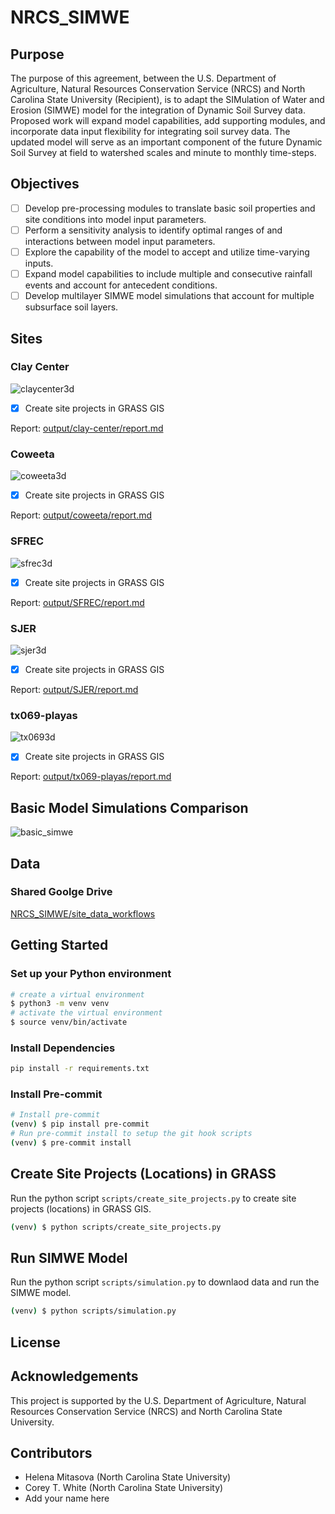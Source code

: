 # NRCS_SIMWE

## Purpose

The purpose of this agreement, between the U.S. Department of Agriculture, Natural Resources Conservation Service (NRCS) and North Carolina State University (Recipient), is to adapt the SIMulation of Water and Erosion (SIMWE) model for the integration of Dynamic Soil Survey data. Proposed work will expand model capabilities, add supporting modules, and incorporate data input flexibility for integrating soil survey data. The updated model will serve as an important component of the future Dynamic Soil Survey at field to watershed scales and minute to monthly time-steps.

## Objectives

- [ ] Develop pre-processing modules to translate basic soil properties and site conditions into model input parameters.
- [ ] Perform a sensitivity analysis to identify optimal ranges of and interactions between model input parameters.
- [ ] Explore the capability of the model to accept and utilize time-varying inputs.
- [ ] Expand model capabilities to include multiple and consecutive rainfall events and account for antecedent conditions.
- [ ] Develop multilayer SIMWE model simulations that account for multiple subsurface soil layers.

## Sites

### Clay Center

![claycenter3d](output/clay-center/elevation_3dmap.png)

- [x] Create site projects in GRASS GIS

Report: [output/clay-center/report.md](output/clay-center/report.md)


### Coweeta

![coweeta3d](output/coweeta/elevation_3dmap.png)

- [X] Create site projects in GRASS GIS

Report: [output/coweeta/report.md](output/coweeta/report.md)

### SFREC

![sfrec3d](output/SFREC/elevation_3dmap.png)

- [X] Create site projects in GRASS GIS

Report: [output/SFREC/report.md](output/SFREC/report.md)

### SJER

![sjer3d](output/SJER/elevation_3dmap.png)

- [X] Create site projects in GRASS GIS

Report: [output/SJER/report.md](output/SJER/report.md)

### tx069-playas

![tx0693d](output/tx069-playas/elevation_3dmap.png)

- [X] Create site projects in GRASS GIS

Report: [output/tx069-playas/report.md](output/tx069-playas/report.md)

## Basic Model Simulations Comparison

![basic_simwe](notebooks/output/depth_fig.png)

## Data

### Shared Goolge Drive

[NRCS_SIMWE/site_data_workflows](https://drive.google.com/drive/folders/1VsauKpPnaPhKcRUykEgmGN7045xuhFu_?usp=drive_link)

## Getting Started

### Set up your Python environment

```bash
# create a virtual environment
$ python3 -m venv venv
# activate the virtual environment
$ source venv/bin/activate
```

### Install Dependencies

```bash
pip install -r requirements.txt
```

### Install Pre-commit

```bash
# Install pre-commit
(venv) $ pip install pre-commit
# Run pre-commit install to setup the git hook scripts
(venv) $ pre-commit install
```

## Create Site Projects (Locations) in GRASS

Run the python script `scripts/create_site_projects.py` to create site projects (locations) in GRASS GIS.

```bash
(venv) $ python scripts/create_site_projects.py
```

## Run SIMWE Model

Run the python script `scripts/simulation.py` to downlaod data and run the SIMWE model.

```bash
(venv) $ python scripts/simulation.py
```

## License

## Acknowledgements

This project is supported by the U.S. Department of Agriculture, Natural Resources Conservation Service (NRCS) and North Carolina State University.

## Contributors

- Helena Mitasova (North Carolina State University)
- Corey T. White (North Carolina State University)
- Add your name here
